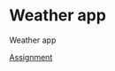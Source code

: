 # Weather app
Weather app

[Assignment](https://www.theodinproject.com/lessons/node-path-javascript-weather-app) 
